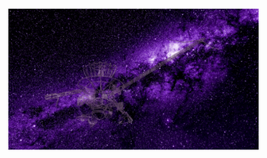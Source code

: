  ![alt text](https://github.com/smokey5787/galileo-craft-splash/blob/main/Galileo-Craft/contents/previews/splash.png "Splashscreen")
